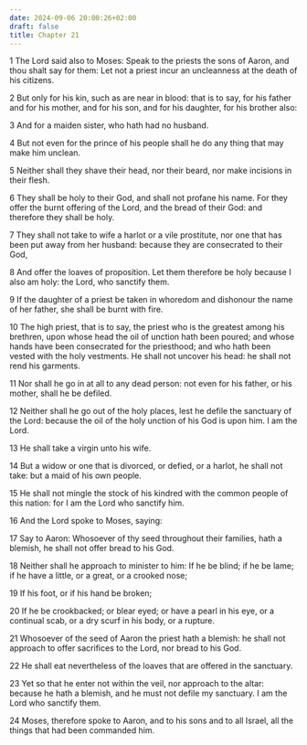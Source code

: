```yaml
---
date: 2024-09-06 20:00:26+02:00
draft: false
title: Chapter 21
---
```




1 The Lord said also to Moses: Speak to the priests the sons of Aaron, and thou shalt say for them: Let not a priest incur an uncleanness at the death of his citizens.

2 But only for his kin, such as are near in blood: that is to say, for his father and for his mother, and for his son, and for his daughter, for his brother also:

3 And for a maiden sister, who hath had no husband.

4 But not even for the prince of his people shall he do any thing that may make him unclean.

5 Neither shall they shave their head, nor their beard, nor make incisions in their flesh.

6 They shall be holy to their God, and shall not profane his name. For they offer the burnt offering of the Lord, and the bread of their God: and therefore they shall be holy.

7 They shall not take to wife a harlot or a vile prostitute, nor one that has been put away from her husband: because they are consecrated to their God,

8 And offer the loaves of proposition. Let them therefore be holy because I also am holy: the Lord, who sanctify them.

9 If the daughter of a priest be taken in whoredom and dishonour the name of her father, she shall be burnt with fire.

10 The high priest, that is to say, the priest who is the greatest among his brethren, upon whose head the oil of unction hath been poured; and whose hands have been consecrated for the priesthood; and who hath been vested with the holy vestments. He shall not uncover his head: he shall not rend his garments.

11 Nor shall he go in at all to any dead person: not even for his father, or his mother, shall he be defiled.

12 Neither shall he go out of the holy places, lest he defile the sanctuary of the Lord: because the oil of the holy unction of his God is upon him. I am the Lord.

13 He shall take a virgin unto his wife.

14 But a widow or one that is divorced, or defied, or a harlot, he shall not take: but a maid of his own people.

15 He shall not mingle the stock of his kindred with the common people of this nation: for I am the Lord who sanctify him.

16 And the Lord spoke to Moses, saying:

17 Say to Aaron: Whosoever of thy seed throughout their families, hath a blemish, he shall not offer bread to his God.

18 Neither shall he approach to minister to him: If he be blind; if he be lame; if he have a little, or a great, or a crooked nose;

19 If his foot, or if his hand be broken;

20 If he be crookbacked; or blear eyed; or have a pearl in his eye, or a continual scab, or a dry scurf in his body, or a rupture.

21 Whosoever of the seed of Aaron the priest hath a blemish: he shall not approach to offer sacrifices to the Lord, nor bread to his God.

22 He shall eat nevertheless of the loaves that are offered in the sanctuary.

23 Yet so that he enter not within the veil, nor approach to the altar: because he hath a blemish, and he must not defile my sanctuary. I am the Lord who sanctify them.

24 Moses, therefore spoke to Aaron, and to his sons and to all Israel, all the things that had been commanded him.


